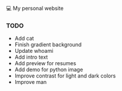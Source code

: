 💻 My personal website

### TODO

- Add cat
- Finish gradient background
- Update whoami
- Add intro text
- Add preview for resumes
- Add demo for python image
- Improve contrast for light and dark colors
- Improve man
